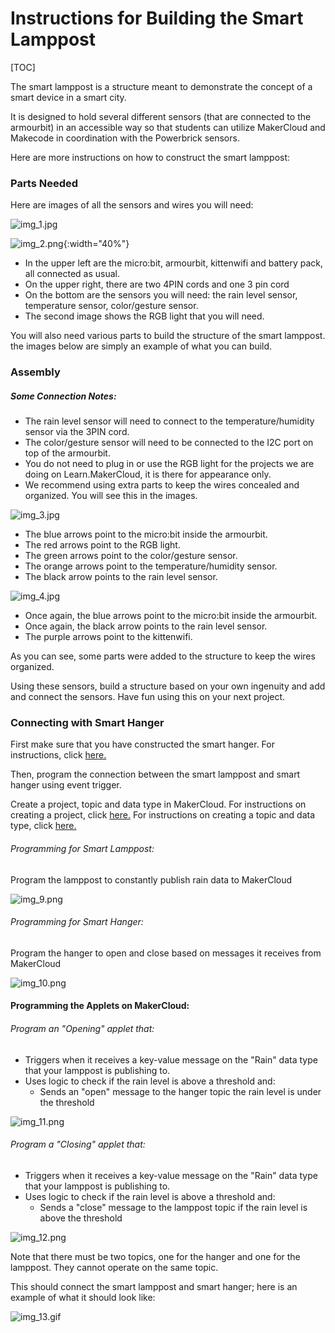 # Instructions for Building the Smart Lamppost

[TOC]

The smart lamppost is a structure meant to demonstrate the concept of a smart device in a smart city.

It is designed to hold several different sensors (that are connected to the armourbit) in an accessible way so that students can utilize MakerCloud and Makecode in coordination with the Powerbrick sensors.

Here are more instructions on how to construct the smart lamppost:

### Parts Needed
Here are images of all the sensors and wires you will need:

![img_1.jpg](img/img_1.jpg)

![img_2.png](img/img_2.png){:width="40%"}


- In the upper left are the micro:bit, armourbit, kittenwifi and battery pack, all connected as usual.
- On the upper right, there are two 4PIN cords and one 3 pin cord
- On the bottom are the sensors you will need: the rain level sensor, temperature sensor, color/gesture sensor.
- The second image shows the RGB light that you will need.

You will also need various parts to build the structure of the smart lamppost. the images below are simply an example of what you can build.

### Assembly

##### Some Connection Notes:
- The rain level sensor will need to connect to the temperature/humidity sensor via the 3PIN cord.
- The color/gesture sensor will need to be connected to the I2C port on top of the armourbit.
- You do not need to plug in or use the RGB light for the projects we are doing on Learn.MakerCloud, it is there for appearance only.
- We recommend using extra parts to keep the wires concealed and organized. You will see this in the images.

![img_3.jpg](img/img_3.jpg)

- The blue arrows point to the micro:bit inside the armourbit.
- The red arrows point to the RGB light.
- The green arrows point to the color/gesture sensor.
- The orange arrows point to the temperature/humidity sensor.
- The black arrow points to the rain level sensor.

![img_4.jpg](img/img_4.jpg)

- Once again, the blue arrows point to the micro:bit inside the armourbit.
- Once again, the black arrow points to the rain level sensor.
- The purple arrows point to the kittenwifi.

As you can see, some parts were added to the structure to keep the wires organized.

Using these sensors, build a structure based on your own ingenuity and add and connect the sensors. Have fun using this on your next project.



### Connecting with Smart Hanger

First make sure that you have constructed the smart hanger. For instructions, click [here. ](ch12_smart_city/hanger/smart_hanger.md)

Then, program the connection between the smart lamppost and smart hanger using event trigger.

Create a project, topic and data type in MakerCloud. For instructions on creating a project, click [here.](ch1_project/project.md) For instructions on creating a topic and data type, click [here.](ch3_topic/topic.md)

###### Programming for Smart Lamppost:
Program the lamppost to constantly publish rain data to MakerCloud

![img_9.png](img/img_9.png)

###### Programming for Smart Hanger:
Program the hanger to open and close based on messages it receives from MakerCloud

![img_10.png](img/img_10.png)

#### Programming the Applets on MakerCloud:

###### Program an "Opening" applet that:

- Triggers when it receives a key-value message on the "Rain" data type that your lamppost is publishing to.
- Uses logic to check if the rain level is above a threshold and:
    - Sends an "open" message to the hanger topic the rain level is under the threshold

![img_11.png](img/img_11.png)

###### Program a "Closing" applet that:

- Triggers when it receives a key-value message on the "Rain" data type that your lamppost is publishing to.
- Uses logic to check if the rain level is above a threshold and:
    - Sends a "close" message to the lamppost topic if the rain level is above the threshold

![img_12.png](img/img_12.png)

Note that there must be two topics, one for the hanger and one for the lamppost. They cannot operate on the same topic.

This should connect the smart lamppost and smart hanger; here is an example of what it should look like:

![img_13.gif](img/img_13.gif)


